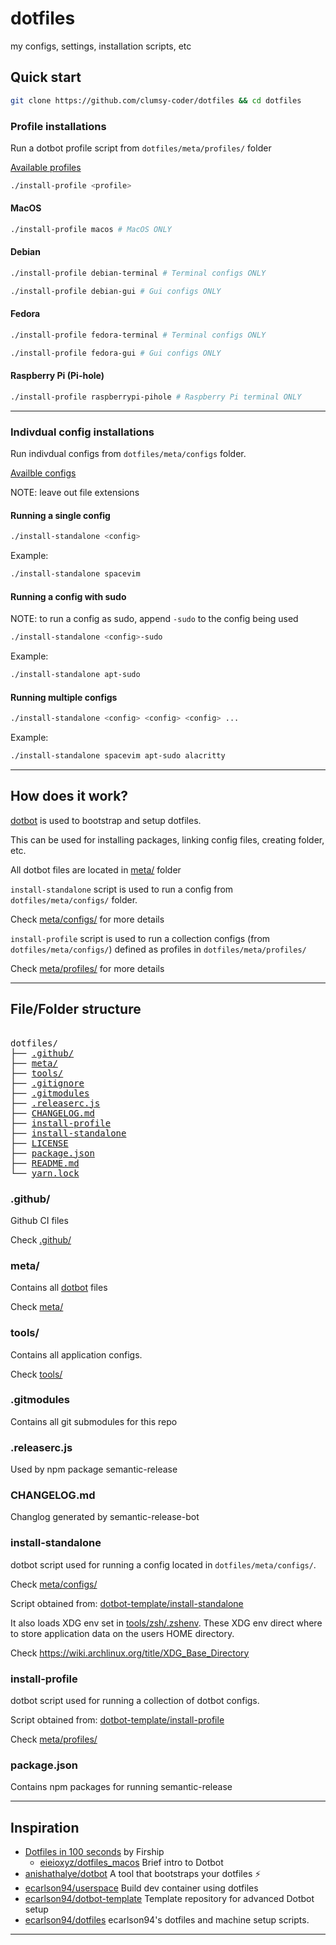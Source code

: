 # dotfiles

my configs, settings, installation scripts, etc

## Quick start

```bash
git clone https://github.com/clumsy-coder/dotfiles && cd dotfiles
```

### Profile installations

Run a dotbot profile script from `dotfiles/meta/profiles/` folder

[Available profiles](./meta/profiles)

```bash
./install-profile <profile>
```

#### MacOS

```bash
./install-profile macos # MacOS ONLY
```

#### Debian

```bash
./install-profile debian-terminal # Terminal configs ONLY
```

```bash
./install-profile debian-gui # Gui configs ONLY
```

#### Fedora

```bash
./install-profile fedora-terminal # Terminal configs ONLY
```

```bash
./install-profile fedora-gui # Gui configs ONLY
```

#### Raspberry Pi (Pi-hole)

```bash
./install-profile raspberrypi-pihole # Raspberry Pi terminal ONLY
```

---

### Indivdual config installations

Run indivdual configs from `dotfiles/meta/configs` folder.

[Availble configs](./meta/configs)

NOTE: leave out file extensions

#### Running a single config

```bash
./install-standalone <config>
```

Example:

```bash
./install-standalone spacevim
```

#### Running a config with sudo

NOTE: to run a config as sudo, append `-sudo` to the config being used

```bash
./install-standalone <config>-sudo
```

Example:

```bash
./install-standalone apt-sudo
```

#### Running multiple configs

```bash
./install-standalone <config> <config> <config> ...
```

Example:

```bash
./install-standalone spacevim apt-sudo alacritty
```

---

## How does it work?

[dotbot](https://github.com/anishathalye/dotbot) is used to bootstrap and setup dotfiles.

This can be used for installing packages, linking config files, creating folder, etc.

All dotbot files are located in [meta/](./meta/) folder

`install-standalone` script is used to run a config from `dotfiles/meta/configs/` folder.

Check [meta/configs/](./meta/configs/) for more details

`install-profile` script is used to run a collection configs (from `dotfiles/meta/configs/`) defined as profiles in `dotfiles/meta/profiles/`

Check [meta/profiles/](./meta/profiles/) for more details

---

## File/Folder structure

<pre>

dotfiles/
├── <a href="./.github/">.github/</a>
├── <a href="./meta/">meta/</a>
├── <a href="./tools/">tools/</a>
├── <a href="./.gitignore">.gitignore</a>
├── <a href="./.gitmodules">.gitmodules</a>
├── <a href="./.releaserc.js">.releaserc.js</a>
├── <a href="./CHANGELOG.md">CHANGELOG.md</a>
├── <a href="./install-profile">install-profile</a>
├── <a href="./install-standalone">install-standalone</a>
├── <a href="./LICENSE">LICENSE</a>
├── <a href="./package.json">package.json</a>
├── <a href="./README.md">README.md</a>
└── <a href="./yarn.lock">yarn.lock</a>
</pre>

### .github/

Github CI files

Check [.github/](.github)

### meta/

Contains all [dotbot](https://github.com/anishathalye/dotbot) files

Check [meta/](./meta/)

### tools/

Contains all application configs.

Check [tools/](./tools/)

### .gitmodules

Contains all git submodules for this repo

### .releaserc.js

Used by npm package semantic-release

### CHANGELOG.md

Changlog generated by semantic-release-bot

### install-standalone

dotbot script used for running a config located in `dotfiles/meta/configs/`.

Check [meta/configs/](./meta/configs/)

Script obtained from: [dotbot-template/install-standalone](https://github.com/ecarlson94/dotbot-template/blob/main/install-standalone)

It also loads XDG env set in [tools/zsh/.zshenv](./tools/zsh/.zshenv). These XDG env direct where to store application data on the users HOME directory.

Check https://wiki.archlinux.org/title/XDG_Base_Directory

### install-profile

dotbot script used for running a collection of dotbot configs.

Script obtained from: [dotbot-template/install-profile](https://github.com/ecarlson94/dotbot-template/blob/main/install-profile)

Check [meta/profiles/](./meta/profiles/)

### package.json

Contains npm packages for running semantic-release

---

## Inspiration

- [Dotfiles in 100 seconds](https://www.youtube.com/watch?v=r_MpUP6aKiQ) by Firship
  - [eieioxyz/dotfiles_macos](https://github.com/eieioxyz/dotfiles_macos) Brief intro to Dotbot
- [anishathalye/dotbot](https://github.com/anishathalye/dotbot) A tool that bootstraps your dotfiles ⚡️
- [ecarlson94/userspace](https://github.com/ecarlson94/userspace) Build dev container using dotfiles
- [ecarlson94/dotbot-template](https://github.com/ecarlson94/dotbot-template) Template repository for advanced Dotbot setup
- [ecarlson94/dotfiles](https://github.com/ecarlson94/dotfiles) ecarlson94's dotfiles and machine setup scripts.

---
